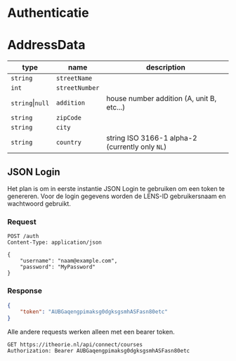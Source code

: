 # Authenticatie

# AddressData
| type             | name           | description                                     |
|------------------|----------------|-------------------------------------------------|
| `string`         | `streetName`   |                                                 |
| `int`            | `streetNumber` |                                                 |
| `string`\|`null` | `addition`     | house number addition (A, unit B, etc...)       |
| `string`         | `zipCode`      |                                                 |
| `string`         | `city`         |                                                 |
| `string`         | `country`      | string ISO 3166-1 alpha-2 (currently only `NL`) |


## JSON Login
Het plan is om in eerste instantie JSON Login te gebruiken om een token te genereren.
Voor de login gegevens worden de LENS-ID gebruikersnaam en wachtwoord gebruikt.

### Request
```http
POST /auth
Content-Type: application/json

{
    "username": "naam@example.com",
    "password": "MyPassword"
}
```

### Response
```json
{
    "token": "AUBGaqengpimaksg0dgksgsmhASFasn80etc"
}
```

Alle andere requests werken alleen met een bearer token.
```http
GET https://itheorie.nl/api/connect/courses
Authorization: Bearer AUBGaqengpimaksg0dgksgsmhASFasn80etc
```
